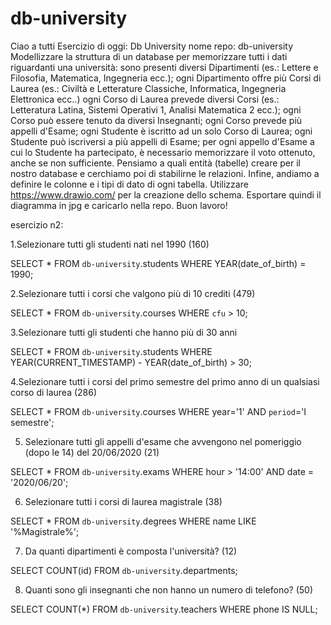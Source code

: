 # db-university
Ciao a tutti
Esercizio di oggi: Db University
nome repo: db-university
Modellizzare la struttura di un database per memorizzare tutti i dati riguardanti una università:
sono presenti diversi Dipartimenti (es.: Lettere e Filosofia, Matematica, Ingegneria ecc.);
ogni Dipartimento offre più Corsi di Laurea (es.: Civiltà e Letterature Classiche, Informatica, Ingegneria Elettronica ecc..)
ogni Corso di Laurea prevede diversi Corsi (es.: Letteratura Latina, Sistemi Operativi 1, Analisi Matematica 2 ecc.);
ogni Corso può essere tenuto da diversi Insegnanti;
ogni Corso prevede più appelli d'Esame;
ogni Studente è iscritto ad un solo Corso di Laurea;
ogni Studente può iscriversi a più appelli di Esame;
per ogni appello d'Esame a cui lo Studente ha partecipato, è necessario memorizzare il voto ottenuto, anche se non sufficiente. Pensiamo a quali entità (tabelle) creare per il nostro database e cerchiamo poi di stabilirne le relazioni. Infine, andiamo a definire le colonne e i tipi di dato di ogni tabella.
Utilizzare https://www.drawio.com/ per la creazione dello schema. Esportare quindi il diagramma in jpg e caricarlo nella repo.
Buon lavoro!

esercizio n2:

1.Selezionare tutti gli studenti nati nel 1990 (160)

SELECT * 
FROM `db-university`.students
WHERE YEAR(date_of_birth) = 1990;

2.Selezionare tutti i corsi che valgono più di 10 crediti (479)

SELECT * 
FROM `db-university`.courses
WHERE `cfu` > 10;

3.Selezionare tutti gli studenti che hanno più di 30 anni

SELECT * 
FROM `db-university`.students
WHERE YEAR(CURRENT_TIMESTAMP) - YEAR(date_of_birth) > 30;

4.Selezionare tutti i corsi del primo semestre del primo anno di un qualsiasi corso di laurea (286)

SELECT * 
FROM `db-university`.courses
WHERE year='1' AND `period`='I semestre';

5. Selezionare tutti gli appelli d'esame che avvengono nel pomeriggio (dopo le 14) del 20/06/2020 (21)

SELECT * 
FROM `db-university`.exams
WHERE hour > '14:00' AND date = '2020/06/20';

6. Selezionare tutti i corsi di laurea magistrale (38)

SELECT * 
FROM `db-university`.degrees 
WHERE name LIKE '%Magistrale%';

7. Da quanti dipartimenti è composta l'università? (12)

SELECT COUNT(id) 
FROM `db-university`.departments;

8. Quanti sono gli insegnanti che non hanno un numero di telefono? (50)

SELECT COUNT(*) 
FROM `db-university`.teachers
WHERE phone IS NULL;